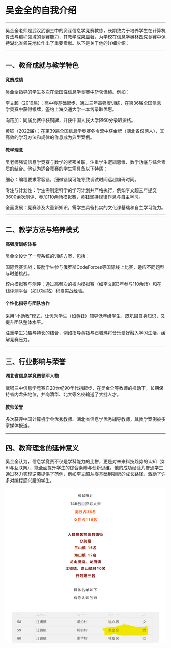 # 吴金全的自我介绍

---


吴金全老师是武汉武钢三中的资深信息学竞赛教练，长期致力于培养学生在计算机算法与编程领域的竞赛能力，其教学成果显著，为学校在信息学奥林匹克竞赛中保持湖北省领先地位作出了重要贡献。以下是关于他的详细介绍：


---


## 一、教育成就与教学特色
#### 竞赛成绩
吴金全指导的学生多次在全国性信息学竞赛中斩获佳绩。例如：

李文超（2019届）：高中零基础起步，通过三年高强度训练，在第36届全国信息学奥赛中获得银牌，签约上海交通大学一本线录取优惠。

向路加：同届比赛中获铜牌，并获中国人民大学降60分录取资格。

黄钰（2022届）：在第39届全国信息学奥赛冬令营中获金牌（湖北省仅两人），其高效的学习方法和规律的作息成为典型案例。

#### 教学理念
吴老师强调信息学竞赛与数学的紧密关联，注重学生逻辑思维、数学功底与综合素质的结合。他认为适合竞赛的学生需具备以下特质：

细心：编程要求零容错，细微错误可能导致调试时间远超编码时间。

专注与计划性：学生需制定科学的学习计划并严格执行，例如李文超三年提交3600余次测评、参加110余场模拟赛，黄钰坚持规律作息与自主学习。

全面发展：竞赛涉及大量新知识，需学生具备扎实的文化课基础和自主学习能力。


---



## 二、教学方法与培养模式
#### 高强度训练体系
吴金全设计了一套系统的训练方案，包括：

国际竞赛实战：鼓励学生参与俄罗斯CodeForces等国际线上比赛，适应不同题型与时差挑战。

校内模拟赛与测评：通过高频次的校内模拟赛（如李文超3年参与110余场）和在线评测平台（如LG网站）积累实战经验。

#### 个性化指导与团队协作

采用“小助教”模式，让优秀学生（如黄钰）辅导低年级学生，既巩固自身知识，又提升团队整体水平。

注重学生兴趣与特长的结合，例如指导黄钰与石城玮将音乐爱好融入学习生活，缓解竞赛压力。


---



## 三、行业影响与荣誉
#### 湖北省信息学竞赛领军人物
武钢三中信息学竞赛自20世纪90年代初起步，在吴金全等教师的推动下，长期保持省内龙头地位，并向清华、北大等名校输送了大批人才。

#### 教师荣誉
多次获评中国计算机学会优秀教师、湖北省信息学优秀辅导教师，其教学案例被多家媒体报道。


---


## 四、教育理念的延伸意义
吴金全认为，信息学竞赛不仅是学科能力的比拼，更是对未来科技趋势的认知（如AI与互联网），能全面提升学生的综合素养与创新思维。他的成功经验为普通学生通过努力实现逆袭提供了范例，例如李文超从零基础到银牌的成长路径，激励了许多对编程感兴趣的学生。

![wjqnb](./wjqnb.png)

